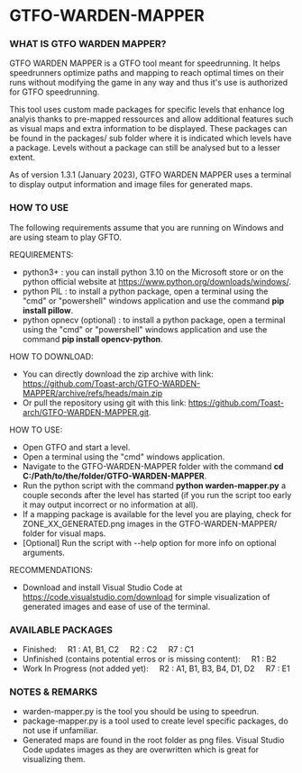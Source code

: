 # GTFO-WARDEN-MAPPER

### WHAT IS GTFO WARDEN MAPPER?

GTFO WARDEN MAPPER is a GTFO tool meant for speedrunning. It helps speedrunners optimize paths and mapping to reach optimal times on their runs without modifying the game in any way and thus it's use is authorized for GTFO speedrunning.  

This tool uses custom made packages for specific levels that enhance log analyis thanks to pre-mapped ressources and allow additional features such as visual maps and extra information to be displayed. These packages can be found in the packages/ sub folder where it is indicated which levels have a package. Levels without a package can still be analysed but to a lesser extent.

As of version 1.3.1 (January 2023), GTFO WARDEN MAPPER uses a terminal to display output information and image files for generated maps.

### HOW TO USE

The following requirements assume that you are running on Windows and are using steam to play GFTO.

REQUIREMENTS:
- python3+ : you can install python 3.10 on the Microsoft store or on the python official website at https://www.python.org/downloads/windows/.
- python PIL : to install a python package, open a terminal using the "cmd" or "powershell" windows application and use the command **pip install pillow**.
- python opnecv (optional) :  to install a python package, open a terminal using the "cmd" or "powershell" windows application and use the command **pip install opencv-python**.

HOW TO DOWNLOAD:
- You can directly download the zip archive with link: https://github.com/Toast-arch/GTFO-WARDEN-MAPPER/archive/refs/heads/main.zip
- Or pull the repository using git with this link: https://github.com/Toast-arch/GTFO-WARDEN-MAPPER.git.

HOW TO USE:
- Open GTFO and start a level.
- Open a terminal using the "cmd" windows application.
- Navigate to the GTFO-WARDEN-MAPPER folder with the command **cd C:/Path/to/the/folder/GTFO-WARDEN-MAPPER**.
- Run the python script with the command **python warden-mapper.py** a couple seconds after the level has started (if you run the script too early it may output incorrect or no information at all).
- If a mapping package is available for the level you are playing, check for ZONE_XX_GENERATED.png images in the GTFO-WARDEN-MAPPER/ folder for visual maps.
- [Optional] Run the script with --help option for more info on optional arguments.

RECOMMENDATIONS:
- Download and install Visual Studio Code at https://code.visualstudio.com/download for simple visualization of generated images and ease of use of the terminal.

### AVAILABLE PACKAGES

- Finished:
&nbsp;&nbsp;&nbsp;&nbsp;R1 : A1, B1, C2
&nbsp;&nbsp;&nbsp;&nbsp;R2 : C2
&nbsp;&nbsp;&nbsp;&nbsp;R7 : C1
&nbsp;
- Unfinished (contains potential erros or is missing content):
&nbsp;&nbsp;&nbsp;&nbsp;R1 : B2
&nbsp;
- Work In Progress (not added yet):
&nbsp;&nbsp;&nbsp;&nbsp;R2 : A1, B1, B3, B4, D1, D2
&nbsp;&nbsp;&nbsp;&nbsp;R7 : E1

### NOTES & REMARKS

- warden-mapper.py is the tool you should be using to speedrun.
- package-mapper.py is a tool used to create level specific packages, do not use if unfamiliar.
- Generated maps are found in the root folder as png files. Visual Studio Code updates images as they are overwritten which is great for visualizing them.